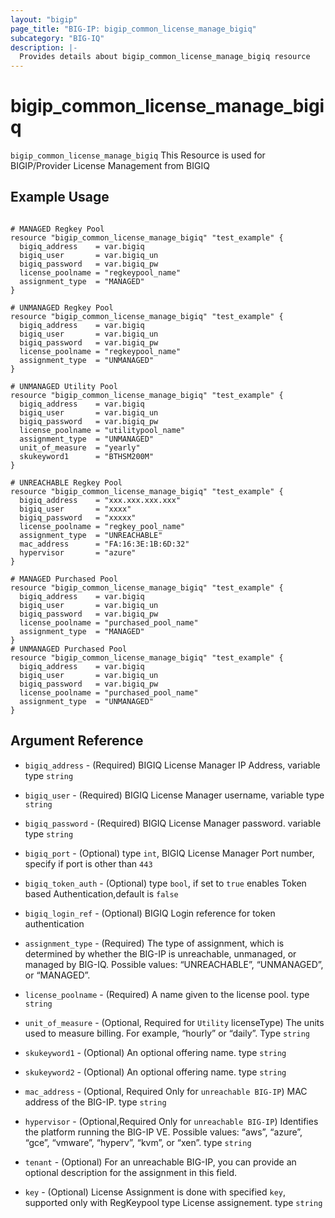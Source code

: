 ```yaml
---
layout: "bigip"
page_title: "BIG-IP: bigip_common_license_manage_bigiq"
subcategory: "BIG-IQ"
description: |-
  Provides details about bigip_common_license_manage_bigiq resource
---
```


# bigip_common_license_manage_bigiq


`bigip_common_license_manage_bigiq` This Resource is used for BIGIP/Provider License Management from BIGIQ


## Example Usage


```hcl

# MANAGED Regkey Pool
resource "bigip_common_license_manage_bigiq" "test_example" {
  bigiq_address    = var.bigiq
  bigiq_user       = var.bigiq_un
  bigiq_password   = var.bigiq_pw
  license_poolname = "regkeypool_name"
  assignment_type  = "MANAGED"
}

# UNMANAGED Regkey Pool
resource "bigip_common_license_manage_bigiq" "test_example" {
  bigiq_address    = var.bigiq
  bigiq_user       = var.bigiq_un
  bigiq_password   = var.bigiq_pw
  license_poolname = "regkeypool_name"
  assignment_type  = "UNMANAGED"
}

# UNMANAGED Utility Pool
resource "bigip_common_license_manage_bigiq" "test_example" {
  bigiq_address    = var.bigiq
  bigiq_user       = var.bigiq_un
  bigiq_password   = var.bigiq_pw
  license_poolname = "utilitypool_name"
  assignment_type  = "UNMANAGED"
  unit_of_measure  = "yearly"
  skukeyword1      = "BTHSM200M"
}

# UNREACHABLE Regkey Pool
resource "bigip_common_license_manage_bigiq" "test_example" {
  bigiq_address    = "xxx.xxx.xxx.xxx"
  bigiq_user       = "xxxx"
  bigiq_password   = "xxxxx"
  license_poolname = "regkey_pool_name"
  assignment_type  = "UNREACHABLE"
  mac_address      = "FA:16:3E:1B:6D:32"
  hypervisor       = "azure"
}

# MANAGED Purchased Pool
resource "bigip_common_license_manage_bigiq" "test_example" {
  bigiq_address    = var.bigiq
  bigiq_user       = var.bigiq_un
  bigiq_password   = var.bigiq_pw
  license_poolname = "purchased_pool_name"
  assignment_type  = "MANAGED"
}
# UNMANAGED Purchased Pool
resource "bigip_common_license_manage_bigiq" "test_example" {
  bigiq_address    = var.bigiq
  bigiq_user       = var.bigiq_un
  bigiq_password   = var.bigiq_pw
  license_poolname = "purchased_pool_name"
  assignment_type  = "UNMANAGED"
}

```      

## Argument Reference

* `bigiq_address` - (Required) BIGIQ License Manager IP Address, variable type `string`

* `bigiq_user` - (Required) BIGIQ License Manager username, variable type `string`

* `bigiq_password` - (Required) BIGIQ License Manager password.  variable type `string`

* `bigiq_port` - (Optional) type `int`, BIGIQ License Manager Port number, specify if port is other than `443`

* `bigiq_token_auth` - (Optional) type `bool`, if set to `true` enables Token based Authentication,default is `false`

* `bigiq_login_ref` - (Optional) BIGIQ Login reference for token authentication

* `assignment_type` - (Required) The type of assignment, which is determined by whether the BIG-IP is unreachable, unmanaged, or managed by BIG-IQ. Possible values: “UNREACHABLE”, “UNMANAGED”, or “MANAGED”.

* `license_poolname` - (Required) A name given to the license pool. type `string`

* `unit_of_measure` - (Optional, Required for `Utility` licenseType) The units used to measure billing. For example, “hourly” or “daily”. Type `string`

* `skukeyword1` - (Optional) An optional offering name. type `string`

* `skukeyword2` - (Optional) An optional offering name. type `string`

* `mac_address` - (Optional, Required Only for `unreachable BIG-IP`) MAC address of the BIG-IP. type `string` 

* `hypervisor` - (Optional,Required Only for `unreachable BIG-IP`) Identifies the platform running the BIG-IP VE. Possible values: “aws”, “azure”, “gce”, “vmware”, “hyperv”, “kvm”, or “xen”. type `string`

* `tenant` - (Optional) For an unreachable BIG-IP, you can provide an optional description for the assignment in this field.

* `key` - (Optional) License Assignment is done with specified `key`, supported only with RegKeypool type License assignement. type `string`
